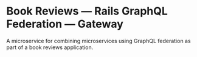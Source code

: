 # Book Reviews &mdash; Rails GraphQL Federation &mdash; Gateway

A microservice for combining microservices using GraphQL federation as part of a
book reviews application.
